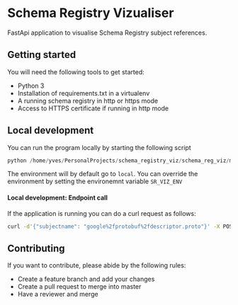 # Schema Registry Vizualiser
FastApi application to visualise Schema Registry subject references.

## Getting started
You will need the following tools to get started:
* Python 3
* Installation of requirements.txt in a virtualenv
* A running schema registry in http or https mode
* Access to HTTPS certificate if running in http mode

## Local development
You can run the program locally by starting the following script
```python
python /home/yves/PersonalProjects/schema_registry_viz/schema_reg_viz/main.py
```
The environment will by default go to `local`. You can override the environment by setting the environemnt variable
`SR_VIZ_ENV`

#### Local development: Endpoint call
If the application is running you can do a curl request as follows:
```bash
curl -d'{"subjectname": "google%2fprotobuf%2fdescriptor.proto"}' -X POST http://localhost:8888/viz_topic
```

## Contributing
If you want to contribute, please abide by the following rules:
* Create a feature branch and add your changes
* Create a pull request to merge into master
* Have a reviewer and merge